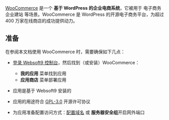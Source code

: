 [WooCommerce](https://woocommerce.com/) 是一个 **基于 WordPress 的企业电商系统**，它被用于 电子商务 企业建站  等场景。WooCommerce 是 WordPress 的开源电子商务平台，为超过 400 万家在线商店的成功提供动力。



## 准备

在参阅本文档使用 WooCommerce 时，需要确保如下几点：

- [登录 Websoft9 控制台](./login-console)，然后找到（或安装）WooCommerce：
  - **我的应用** 菜单找到应用 
  - **应用商店** 菜单部署应用

- 应用是基于 Websoft9 安装的


- 应用的用途符合 [GPL-3.0](https://opensource.org/licenses/GPL-3.0) 开源许可协议


- 为应用准备配置访问方式：[配置域名](./domain-set) 或 **服务器安全组**开启网外端口